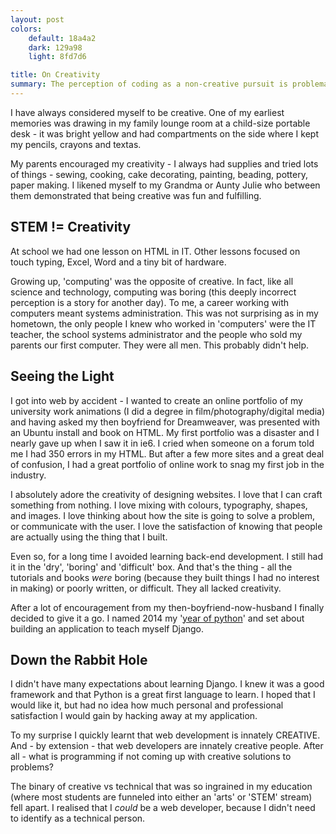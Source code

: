 ```yaml
---
layout: post
colors:
    default: 18a4a2
    dark: 129a98
    light: 8fd7d6

title: On Creativity
summary: The perception of coding as a non-creative pursuit is problematic.
---
```


I have always considered myself to be creative.  One of my earliest memories was drawing in my family lounge room at a child-size portable desk - it was bright yellow and had compartments on the side where I kept my pencils, crayons and textas.

My parents encouraged my creativity - I always had supplies and tried lots of things - sewing, cooking, cake decorating, painting, beading, pottery, paper making.  I likened myself to my Grandma or Aunty Julie who between them demonstrated that being creative was fun and fulfilling.

## STEM != Creativity

At school we had one lesson on HTML in IT.  Other lessons focused on touch typing, Excel, Word and a tiny bit of hardware.

Growing up, 'computing' was the opposite of creative.  In fact, like all science and technology, computing was boring (this deeply incorrect perception is a story for another day).  To me, a career working with computers meant systems administration.  This was not surprising as in my hometown, the only people I knew who worked in 'computers' were the IT teacher, the school systems administrator and the people who sold my parents our first computer.  They were all men.  This probably didn't help.

## Seeing the Light

I got into web by accident - I wanted to create an online portfolio of my university work animations (I did a degree in film/photography/digital media) and having asked my then boyfriend for Dreamweaver, was presented with an Ubuntu install and book on HTML.   My first portfolio was a disaster and I nearly gave up when I saw it in ie6.  I cried when someone on a forum told me I had 350 errors in my HTML.  But after a few more sites and a great deal of confusion, I had a great portfolio of online work to snag my first job in the industry.

I absolutely adore the creativity of designing websites.  I love that I can craft something from nothing.  I love mixing with colours, typography, shapes, and images.  I love thinking about how the site is going to solve a problem, or communicate with the user.  I love the satisfaction of knowing that people are actually using the thing that I built.

Even so, for a long time I avoided learning back-end development.  I still had it in the 'dry', 'boring' and 'difficult' box.  And that's the thing - all the tutorials and books *were* boring (because they built things I had no interest in making) or poorly written, or difficult.  They all lacked creativity.

After a lot of encouragement from my then-boyfriend-now-husband I finally decided to give it a go.  I named 2014 my '[year of python](/2014/12/31/2014-my-year-of-python.html)' and set about building an application to teach myself Django.

## Down the Rabbit Hole

I didn't have many expectations about learning Django.  I knew it was a good framework and that Python is a great first language to learn.  I hoped that I would like it, but had no idea how much personal and professional satisfaction I would gain by hacking away at my application.

To my surprise I quickly learnt that web development is innately CREATIVE.  And - by extension - that web developers are innately creative people.  After all - what is programming if not coming up with creative solutions to problems?

The binary of creative vs technical that was so ingrained in my education (where most students are funneled into either an 'arts' or 'STEM' stream) fell apart.  I realised that I *could* be a web developer, because I didn't need to identify as a technical person.
